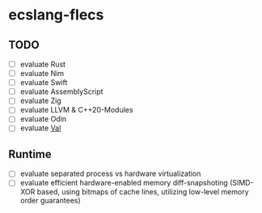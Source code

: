# ecslang-flecs

## TODO

- [ ] evaluate Rust
- [ ] evaluate Nim
- [ ] evaluate Swift
- [ ] evaluate AssemblyScript
- [ ] evaluate Zig
- [ ] evaluate LLVM & C++20-Modules
- [ ] evaluate Odin
- [ ] evaluate [Val](https://www.val-lang.dev/)

## Runtime

- [ ] evaluate separated process vs hardware virtualization  
- [ ] evaluate efficient hardware-enabled memory diff-snapshoting (SIMD-XOR based, using bitmaps of cache lines, utilizing low-level memory order guarantees)
